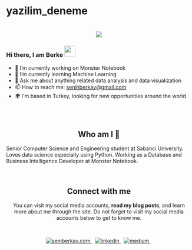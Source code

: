# yazilim_deneme
<h1 align="center">
  <a href="https://git.io/typing-svg">
    <img src="https://readme-typing-svg.herokuapp.com/?lines=Hello!+👋;I+am+Senih+Berkay+Akın&center=true&size=25">
  </a>
</h1>

### Hi there, I am Berke <img src="https://user-images.githubusercontent.com/42378118/110234147-e3259600-7f4e-11eb-95be-0c4047144dea.gif" width="30">

- 🔭 I’m currently working on Monster Notebook
- 🌱 I’m currently learning Machine Learning
- 💬 Ask me about anything related data analysis and data visualization
- 📫 How to reach me: senihberkay@gmail.com
- 🌍 I'm based in Turkey, looking for new opportunities around the world

<br></br>

<h2 align="center">
Who am I 👀 
</h2>
Senior Computer Science and Engineering student at Sabanci University. Loves data science especially using Python. Working as a Database and Business Intelligence Developer at Monster Notebook.  
</p>
<center>
<br>

<h2 align="center">
Connect with me 
</h2>
<p align="center">
  You can visit my social media accounts, <b>read my blog posts</b>, and learn more about me through the site. Do not forget to visit my social media accounts below to get to know me. <br>
</p>  
<br>




<p align="center">
<a href="https://senihberkay.github.io/" target="_blank">
<img src=https://img.shields.io/badge/seniberkay.com-%23121011.svg?style=for-the-badge&logo=github&logoColor=orange alt=seniberkay.com style="margin-bottom: 5px;" />
</a> &nbsp;


<a href="https://www.linkedin.com/in/senihberkay/" target="_blank">
<img src=https://img.shields.io/badge/linkedin-%231E77B5.svg?&style=for-the-badge&logo=linkedin&logoColor=white alt=linkedin style="margin-bottom: 5px;" />
</a> &nbsp;



<a href="https://medium.com/@senihberkay" target="_blank">
<img src=https://img.shields.io/badge/Medium-12100E?style=for-the-badge&logo=medium&logoColor=white alt=medium style="margin-bottom: 5px;" />
</a> &nbsp;
</p>  
  
</div>  
